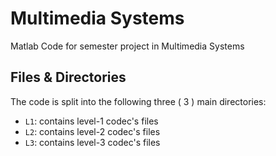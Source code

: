 # Multimedia Systems

Matlab Code for semester project in Multimedia Systems

## Files & Directories
The code is split into the following three ( 3 ) main directories:
*  ``L1``: contains level-1 codec's files
*  ``L2``: contains level-2 codec's files
*  ``L3``: contains level-3 codec's files